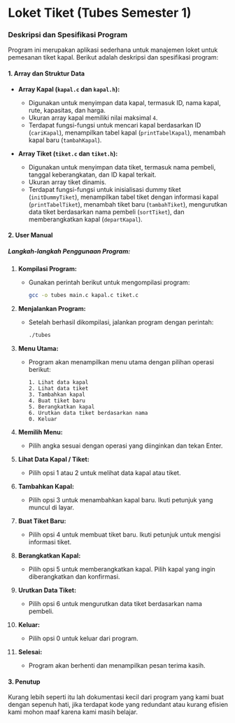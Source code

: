 # Loket Tiket (Tubes Semester 1)

### Deskripsi dan Spesifikasi Program

Program ini merupakan aplikasi sederhana untuk manajemen loket untuk pemesanan tiket kapal. Berikut adalah deskripsi dan spesifikasi program:

#### 1. Array dan Struktur Data
- **Array Kapal (`kapal.c` dan `kapal.h`):**
  - Digunakan untuk menyimpan data kapal, termasuk ID, nama kapal, rute, kapasitas, dan harga.
  - Ukuran array kapal memiliki nilai maksimal `4`.
  - Terdapat fungsi-fungsi untuk mencari kapal berdasarkan ID (`cariKapal`), menampilkan tabel kapal (`printTabelKapal`), menambah kapal baru (`tambahKapal`).

- **Array Tiket (`tiket.c` dan `tiket.h`):**
  - Digunakan untuk menyimpan data tiket, termasuk nama pembeli, tanggal keberangkatan, dan ID kapal terkait.
  - Ukuran array tiket dinamis.
  - Terdapat fungsi-fungsi untuk inisialisasi dummy tiket (`initDummyTiket`), menampilkan tabel tiket dengan informasi kapal (`printTabelTiket`), menambah tiket baru (`tambahTiket`), mengurutkan data tiket berdasarkan nama pembeli (`sortTiket`), dan memberangkatkan kapal (`departKapal`).

#### 2. User Manual

##### Langkah-langkah Penggunaan Program:

1. **Kompilasi Program:**
   - Gunakan perintah berikut untuk mengompilasi program:
     ```bash
     gcc -o tubes main.c kapal.c tiket.c
     ```

2. **Menjalankan Program:**
   - Setelah berhasil dikompilasi, jalankan program dengan perintah:
     ```bash
     ./tubes
     ```

3. **Menu Utama:**
   - Program akan menampilkan menu utama dengan pilihan operasi berikut:
     ```
     1. Lihat data kapal
     2. Lihat data tiket
     3. Tambahkan kapal
     4. Buat tiket baru
     5. Berangkatkan kapal
     6. Urutkan data tiket berdasarkan nama
     0. Keluar
     ```

4. **Memilih Menu:**
   - Pilih angka sesuai dengan operasi yang diinginkan dan tekan Enter.

5. **Lihat Data Kapal / Tiket:**
   - Pilih opsi 1 atau 2 untuk melihat data kapal atau tiket.

6. **Tambahkan Kapal:**
   - Pilih opsi 3 untuk menambahkan kapal baru. Ikuti petunjuk yang muncul di layar.

7. **Buat Tiket Baru:**
   - Pilih opsi 4 untuk membuat tiket baru. Ikuti petunjuk untuk mengisi informasi tiket.

8. **Berangkatkan Kapal:**
   - Pilih opsi 5 untuk memberangkatkan kapal. Pilih kapal yang ingin diberangkatkan dan konfirmasi.

9. **Urutkan Data Tiket:**
   - Pilih opsi 6 untuk mengurutkan data tiket berdasarkan nama pembeli.

10. **Keluar:**
    - Pilih opsi 0 untuk keluar dari program.

11. **Selesai:**
    - Program akan berhenti dan menampilkan pesan terima kasih.

#### 3. Penutup

Kurang lebih seperti itu lah dokumentasi kecil dari program yang kami buat dengan sepenuh hati, jika terdapat kode yang redundant atau kurang efisien kami mohon maaf karena kami masih belajar.